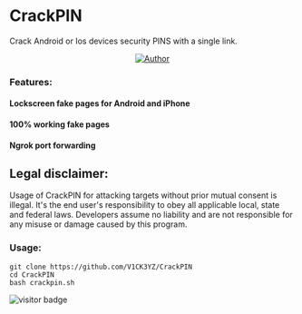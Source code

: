 # CrackPIN

Crack Android or Ios devices security PINS with a single link.

<p align="center">
<a href="https://github.com/V1CK3YZ"><img title="Author" src="https://img.shields.io/badge/Author-V1CK3YZ-red.svg?style=for-the-badge&logo=github"></a>
</p>

### Features:

#### Lockscreen fake pages for Android and iPhone
#### 100% working fake pages
#### Ngrok port forwarding

## Legal disclaimer:

Usage of CrackPIN for attacking targets without prior mutual consent is illegal. It's the end user's responsibility to obey all applicable local, state and federal laws. Developers assume no liability and are not responsible for any misuse or damage caused by this program. 

### Usage:
```
git clone https://github.com/V1CK3YZ/CrackPIN
cd CrackPIN
bash crackpin.sh
```

<p>
<img src="https://visitor-badge.laobi.icu/badge?page_id=V1CK3YZ.CrackPIN" alt="visitor badge"/>
</p>
